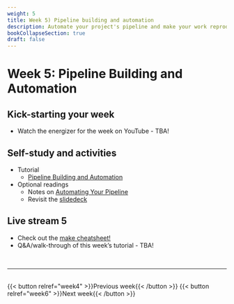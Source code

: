 ```yaml
---
weight: 5
title: Week 5) Pipeline building and automation
description: Automate your project's pipeline and make your work reproducible.
bookCollapseSection: true
draft: false
---
```


# Week 5: Pipeline Building and Automation

## Kick-starting your week
- Watch the energizer for the week on YouTube - TBA!

<!--- Watch [the energizer for the week](https://youtu.be/PdWZ1s8XXiU) on YouTube!
-->

## Self-study and activities
- Tutorial
  - [Pipeline Building and Automation](docs/tutorials/make-tutorial)
- Optional readings
  - Notes on [Automating Your Pipeline](https://tilburgsciencehub.com/tutorials/project-management/principles-of-project-setup-and-workflow-management/automation/)
  - Revisit the [slidedeck](https://github.com/STAT545-UBC/STAT545-UBC-original-website/blob/master/automation01_slides/slides.md)

## Live stream 5
- Check out the [make cheatsheet!](../week5/make_cheatsheet.pdf)
- Q&A/walk-through of this week’s tutorial - TBA!




<!--
- Q&A on "Pipeline Building and Automation" (Tutorial & Data Challenge 3)
  - Re-watch the [opening/introduction of the Q&A](https://youtu.be/YlaprvGiIA0)
  - Re-watch [the primer on automating data workflows](https://youtu.be/xyoMOO842EU)
  - Re-watch [practicing with `make` (Tilburg Science Hub)](https://youtu.be/_1BDJsDVYoA)
  - Re-watch [the Q&A session, last 45 minutes of the class](https://youtu.be/56yARyR1p1E)
-->


<br>

---
<br>
{{< button relref="week4" >}}Previous week{{< /button >}}
{{< button relref="week6" >}}Next week{{< /button >}}
